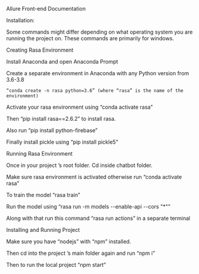 Allure Front-end Documentation

Installation:

Some commands might differ depending on what operating system you are running the project on. These commands are primarily for windows.

Creating Rasa Environment

Install Anaconda and open Anaconda Prompt

Create a separate environment in Anaconda with any Python version from 3.6-3.8

    “conda create -n rasa python=3.6” (where “rasa” is the name of the environment)

Activate your rasa environment using “conda activate rasa”

Then “pip install rasa==2.6.2” to install rasa.

Also run “pip install python-firebase”

Finally install pickle using “pip install pickle5"

Running Rasa Environment

Once in your project ’s root folder. Cd inside chatbot folder.

Make sure rasa environment is activated otherwise run “conda activate rasa”

To train the model “rasa train”

Run the model using “rasa run -m models --enable-api --cors "\*"”

Along with that run this command “rasa run actions” in a separate terminal

Installing and Running Project

Make sure you have “nodejs” with “npm” installed.

Then cd into the project ’s main folder again and run “npm i”

Then to run the local project “npm start”
